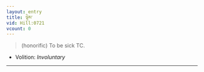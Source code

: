 ```yaml
---
layout: entry
title: ལྟེམ་
vid: Hill:0721
vcount: 0
---
```

> (honorific) To be sick TC\.

* Volition: _Involuntary_

---

